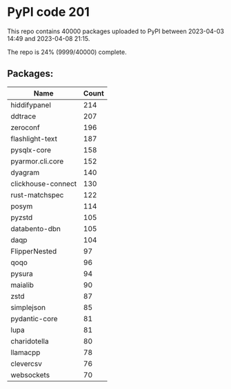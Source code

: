 # PyPI code 201

This repo contains 40000 packages uploaded to PyPI between 
2023-04-03 14:49 and 2023-04-08 21:15.

The repo is 24% (9999/40000) complete.

## Packages:

| Name  | Count |
| ----- | ----- |
| hiddifypanel | 214 |
| ddtrace | 207 |
| zeroconf | 196 |
| flashlight-text | 187 |
| pysqlx-core | 158 |
| pyarmor.cli.core | 152 |
| dyagram | 140 |
| clickhouse-connect | 130 |
| rust-matchspec | 122 |
| posym | 114 |
| pyzstd | 105 |
| databento-dbn | 105 |
| daqp | 104 |
| FlipperNested | 97 |
| qoqo | 96 |
| pysura | 94 |
| maialib | 90 |
| zstd | 87 |
| simplejson | 85 |
| pydantic-core | 81 |
| lupa | 81 |
| charidotella | 80 |
| llamacpp | 78 |
| clevercsv | 76 |
| websockets | 70 |


